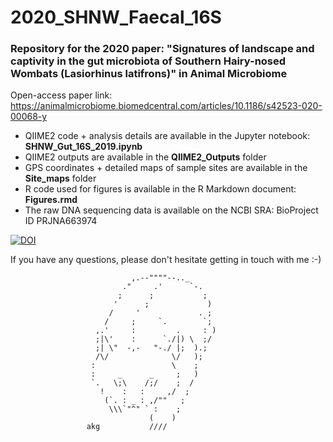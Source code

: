 # 2020_SHNW_Faecal_16S
### Repository for the 2020 paper: "Signatures of landscape and captivity in the gut microbiota of Southern Hairy-nosed Wombats (Lasiorhinus latifrons)" in Animal Microbiome

Open-access paper link: https://animalmicrobiome.biomedcentral.com/articles/10.1186/s42523-020-00068-y

- QIIME2 code + analysis details are available in the Jupyter notebook: **SHNW_Gut_16S_2019.ipynb**
- QIIME2 outputs are available in the **QIIME2_Outputs** folder
- GPS coordinates + detailed maps of sample sites are available in the **Site_maps** folder
- R code used for figures is available in the R Markdown document: **Figures.rmd**
- The raw DNA sequencing data is available on the NCBI SRA: BioProject ID PRJNA663974

[![DOI](https://zenodo.org/badge/316123393.svg)](https://zenodo.org/badge/latestdoi/316123393)

If you have any questions, please don't hesitate getting in touch with me :-)


                               ,.--""""--.._
                             ."     .'      `-.
                            ;      ;           ;
                           '      ;             )
                          /     '             . ;
                         /     ;     `.        `;
                       ,.'     :         .     : )
                       ;|\'    :      `./|) \  ;/
                       ;| \"  -,-   "-./ |;  ).;
                       /\/              \/   );
                      :                 \    ;
                      :     _      _     ;   )
                      `.   \;\    /;/    ;  /
                        !    :   :     ,/  ;
                         (`. : _ : ,/""   ;
                          \\\`"^" ` :    ;
                                   (    )
                     akg           ////

